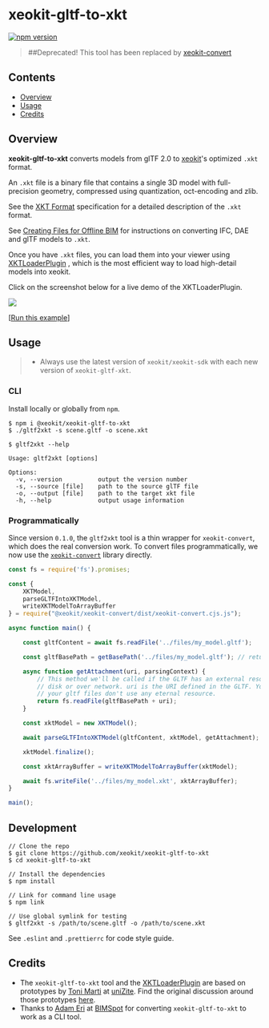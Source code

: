 # xeokit-gltf-to-xkt

[![npm version](https://badge.fury.io/js/%40xeokit%2Fxeokit-gltf-to-xkt.svg)](https://badge.fury.io/js/%40xeokit%2Fxeokit-gltf-to-xkt)

> ##Deprecated!
> This tool has been replaced by [xeokit-convert](https://github.com/xeokit/xeokit-convert)

## Contents

- [Overview](#overview)
- [Usage](#usage)
- [Credits](#credits)

## Overview 

**xeokit-gltf-to-xkt** converts models from glTF 2.0 to
[xeokit](http://xeokit.io)'s optimized ````.xkt```` format.

An ````.xkt```` file is a binary file that contains a single 3D model with full-precision geometry, compressed using
quantization, oct-encoding and zlib.

See the [XKT Format](https://github.com/xeokit/xeokit-sdk/wiki/XKT-Format) specification for a detailed description of
the ````.xkt```` format.

See [Creating Files for Offline BIM](https://github.com/xeokit/xeokit-sdk/wiki/Creating-Files-for-Offline-BIM) for
instructions on converting IFC, DAE and glTF models to ````.xkt````.

Once you have ````.xkt```` files, you can load them into your viewer using
[XKTLoaderPlugin](https://xeokit.github.io/xeokit-sdk/docs/class/src/plugins/XKTLoaderPlugin/XKTLoaderPlugin.js~XKTLoaderPlugin.html)
, which is the most efficient way to load high-detail models into xeokit.

Click on the screenshot below for a live demo of the XKTLoaderPlugin.

<a href="https://xeokit.github.io/xeokit-sdk/examples/#loading_XKT_OTCConferenceCenter">
    <img src="http://xeokit.io/img/docs/XKTLoaderPlugin/XKTLoaderPlugin.png">
</a>

[[Run this example](https://xeokit.github.io/xeokit-sdk/examples/#loading_XKT_OTCConferenceCenter)]

## Usage

> * Always use the latest version of ````xeokit/xeokit-sdk```` with each new version of ````xeokit-gltf-xkt````.

### CLI

Install locally or globally from `npm`.

```
$ npm i @xeokit/xeokit-gltf-to-xkt
$ ./gltf2xkt -s scene.gltf -o scene.xkt
```

```
$ gltf2xkt --help

Usage: gltf2xkt [options]

Options:
  -v, --version          output the version number
  -s, --source [file]    path to the source glTF file
  -o, --output [file]    path to the target xkt file
  -h, --help             output usage information
```

### Programmatically

Since version ````0.1.0````, the ````gltf2xkt```` tool is a thin wrapper for ````xeokit-convert````, which does the
real conversion work. To convert files programmatically, we now use the [````xeokit-convert````](https://github.com/xeokit/xeokit-convert) library directly.

```javascript
const fs = require('fs').promises;

const {
    XKTModel,
    parseGLTFIntoXKTModel,
    writeXKTModelToArrayBuffer
} = require("@xeokit/xeokit-convert/dist/xeokit-convert.cjs.js");

async function main() {

    const gltfContent = await fs.readFile('../files/my_model.gltf');

    const gltfBasePath = getBasePath('../files/my_model.gltf'); // returns ../files/

    async function getAttachment(uri, parsingContext) {
        // This method we'll be called if the GLTF has an external resource. You may want to fetch them from 
        // disk or over network. uri is the URI defined in the GLTF. You can omit this callback if you know 
        // your gltf files don't use any eternal resource.
        return fs.readFile(gltfBasePath + uri);
    }

    const xktModel = new XKTModel();

    await parseGLTFIntoXKTModel(gltfContent, xktModel, getAttachment);

    xktModel.finalize();

    const xktArrayBuffer = writeXKTModelToArrayBuffer(xktModel);

    await fs.writeFile('../files/my_model.xkt', xktArrayBuffer);
}

main();
```

## Development

```
// Clone the repo
$ git clone https://github.com/xeokit/xeokit-gltf-to-xkt
$ cd xeokit-gltf-to-xkt

// Install the dependencies
$ npm install

// Link for command line usage
$ npm link

// Use global symlink for testing
$ gltf2xkt -s /path/to/scene.gltf -o /path/to/scene.xkt
```

See `.eslint` and `.prettierrc` for code style guide.

## Credits

- The ````xeokit-gltf-to-xkt```` tool and the
  [XKTLoaderPlugin](https://xeokit.github.io/xeokit-sdk/docs/class/src/plugins/XKTLoaderPlugin/XKTLoaderPlugin.js~XKTLoaderPlugin.html)
  are based on prototypes by [Toni Marti](https://github.com/tmarti) at [uniZite](https://www.unizite.com/login). Find
  the original discussion around those prototypes [here](https://github.com/xeokit/xeokit-sdk/issues/48#).
- Thanks to [Adam Eri](https://github.com/eriadam) at [BIMSpot](https://bimspot.io/) for
  converting ````xeokit-gltf-to-xkt```` to work as a CLI tool.
